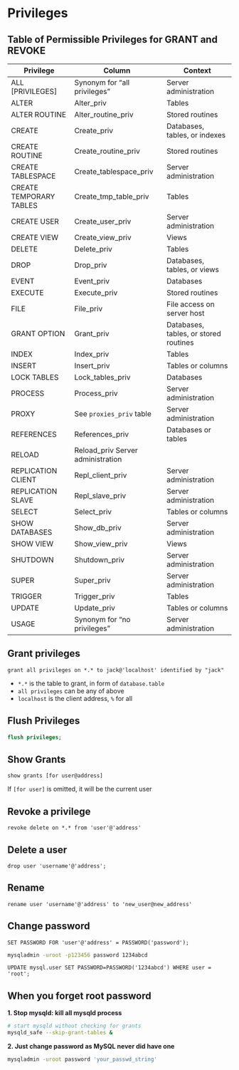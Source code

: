 # Privileges

## Table of Permissible Privileges for GRANT and REVOKE

Privilege | Column    | Context
--- |--- | ---
ALL [PRIVILEGES]    | Synonym for “all privileges” | Server administration
ALTER| Alter_priv   | Tables
ALTER ROUTINE       |   Alter_routine_priv|  Stored routines
CREATE              |  Create_priv |Databases, tables, or indexes
CREATE ROUTINE      | Create_routine_priv| Stored routines
CREATE TABLESPACE   |Create_tablespace_priv|  Server administration
CREATE TEMPORARY TABLES | Create_tmp_table_priv | Tables
CREATE USER | Create_user_priv | Server administration
CREATE VIEW | Create_view_priv | Views
DELETE  | Delete_priv | Tables
DROP    | Drop_priv | Databases, tables, or views
EVENT   | Event_priv | Databases
EXECUTE | Execute_priv | Stored routines
FILE    | File_priv | File access on server host
GRANT OPTION | Grant_priv | Databases, tables, or stored routines
INDEX   | Index_priv | Tables
INSERT  | Insert_priv | Tables or columns
LOCK TABLES | Lock_tables_priv | Databases
PROCESS | Process_priv | Server administration
PROXY   |See `proxies_priv` table | Server administration
REFERENCES | References_priv | Databases or tables
RELOAD  | Reload_priv Server administration
REPLICATION CLIENT | Repl_client_priv | Server administration
REPLICATION SLAVE | Repl_slave_priv | Server administration
SELECT  | Select_priv | Tables or columns
SHOW DATABASES | Show_db_priv | Server administration
SHOW VIEW   | Show_view_priv | Views
SHUTDOWN    | Shutdown_priv | Server administration
SUPER   | Super_priv | Server administration
TRIGGER | Trigger_priv | Tables
UPDATE  | Update_priv | Tables or columns
USAGE   | Synonym for “no privileges” | Server administration

## Grant privileges

```mysql
grant all privileges on *.* to jack@'localhost' identified by "jack"
```

- `*.*` is the table to grant, in form of `database.table`
- `all privileges` can be any of above
- `localhost` is the client address, `%` for all

## Flush Privileges

```sql
flush privileges;
```

## Show Grants

```mysql
show grants [for user@address]
```

If `[for user]` is omitted, it will be the current user

## Revoke a privilege

```mysql
revoke delete on *.* from 'user'@'address'
```

## Delete a user

```mysql
drop user 'username'@'address';
```

## Rename

```mysql
rename user 'username'@'address' to 'new_user@new_address'
```

## Change password

```mysql
SET PASSWORD FOR 'user'@'address' = PASSWORD('password');
```

```bash
mysqladmin -uroot -p123456 password 1234abcd
```

```mysql
UPDATE mysql.user SET PASSWORD=PASSWORD('1234abcd') WHERE user = 'root';
```

## When you forget root password

**1. Stop mysqld: kill all mysqld process**

```bash
# start mysqld without checking for grants
mysqld_safe --skip-grant-tables & 
```

**2. Just change password as MySQL never did have one**

```bash
mysqladmin -uroot password 'your_passwd_string'
```
